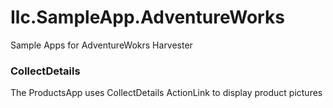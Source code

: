 # Ilc.SampleApp.AdventureWorks
Sample Apps for AdventureWokrs Harvester

### CollectDetails 
The ProductsApp uses CollectDetails ActionLink to display product pictures
